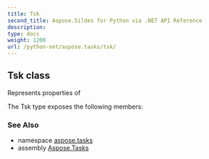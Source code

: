 ```yaml
---
title: Tsk
second_title: Aspose.Sildes for Python via .NET API Reference
description: 
type: docs
weight: 1200
url: /python-net/aspose.tasks/tsk/
---
```


## Tsk class

Represents properties of

The Tsk type exposes the following members:

### See Also

* namespace [aspose.tasks](../../aspose.tasks/)
* assembly [Aspose.Tasks](/tasks/python-net/)

